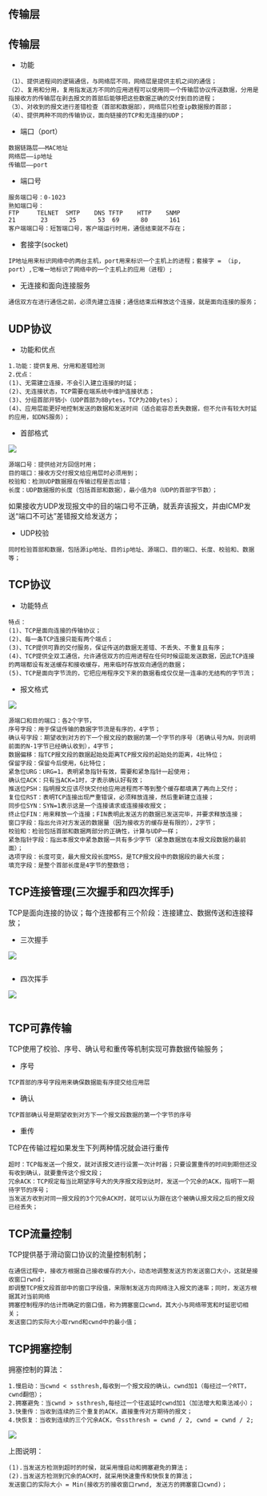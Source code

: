 ## 传输层

传输层
----
* 功能
```
（1）、提供进程间的逻辑通信，与网络层不同，网络层是提供主机之间的通信；
（2）、复用和分用，复用指发送方不同的应用进程可以使用同一个传输层协议传送数据，分用是指接收方的传输层在剥去报文的首部后能够把这些数据正确的交付到目的进程；
（3）、对收到的报文进行差错检查（首部和数据部），网络层只检查ip数据报的首部；
（4）、提供两种不同的传输协议，面向链接的TCP和无连接的UDP；
```

* 端口（port）
```
数据链路层——MAC地址
网络层——ip地址
传输层——port 
```

* 端口号
```
服务端口号：0-1023
熟知端口号：
FTP     TELNET  SMTP    DNS TFTP    HTTP    SNMP
21       23      25      53  69      80      161
客户端端口号：短暂端口号，客户端运行时用，通信结束就不存在；
```

* 套接字(socket)
```
IP地址用来标识网络中的两台主机，port用来标识一个主机上的进程；套接字 = （ip, port）,它唯一地标识了网络中的一个主机上的应用（进程）;
```

* 无连接和面向连接服务
```
通信双方在进行通信之前，必须先建立连接；通信结束后释放这个连接，就是面向连接的服务；
```

UDP协议
----
* 功能和优点
```
1.功能：提供复用、分用和差错检测
2.优点：
(1)、无需建立连接，不会引入建立连接的时延；
(2)、无连接状态，TCP需要在端系统中维护连接状态；
(3)、分组首部开销小（UDP首部为8Bytes，TCP为20Bytes）；
(4)、应用层能更好地控制发送的数据和发送时间（适合能容忍丢失数据，但不允许有较大时延的应用，如DNS服务）；
```

* 首部格式

![](https://github.com/zhushh/Note/blob/master/img/udp_%E6%8A%A5%E6%96%87%E7%BB%93%E6%9E%84.jpg?raw=true)
```
源端口号：提供给对方回信时用；
目的端口：接收方交付报文给应用层时必须用到；
校验和：检测UDP数据报在传输过程是否出错；
长度：UDP数据报的长度（包括首部和数据），最小值为8（UDP的首部字节数）；
```
如果接收方UDP发现报文中的目的端口号不正确，就丢弃该报文，并由ICMP发送“端口不可达”差错报文给发送方；

* UDP校验
```
同时检验首部和数据，包括源ip地址、目的ip地址、源端口、目的端口、长度、校验和、数据等；
```

TCP协议
----
* 功能特点
```
特点：
(1)、TCP是面向连接的传输协议；
(2)、每一条TCP连接只能有两个端点；
(3)、TCP提供可靠的交付服务，保证传送的数据无差错、不丢失、不重复且有序；
(4)、TCP提供全双工通信，允许通信双方的应用进程在任何时候逗能发送数据，因此TCP连接的两端都设有发送缓存和接收缓存，用来临时存放双向通信的数据；
(5)、TCP是面向字节流的，它把应用程序交下来的数据看成仅仅是一连串的无结构的字节流；
```

* 报文格式

![](https://github.com/zhushh/Note/blob/master/img/tcp_%E6%8A%A5%E6%96%87%E7%BB%93%E6%9E%84.jpg?raw=true)
```
源端口和目的端口：各2个字节，
序号字段：用于保证传输的数据字节流是有序的，4字节；
确认号字段：期望收到对方的下一个报文段的数据的第一个字节的序号（若确认号为N，则说明前面的N-1字节已经确认收到），4字节；
数据偏移：指TCP报文段的数据起始处距离TCP报文段的起始处的距离，4比特位；
保留字段：保留今后使用，6比特位；
紧急位URG：URG=1，表明紧急指针有效，需要和紧急指针一起使用；
确认位ACK：只有当ACK=1时，才表示确认好有效；
推送位PSH：指明报文应该尽快交付给应用进程而不等到整个缓存都填满了再向上交付；
复位位RST：表明TCP连接出现严重错误，必须释放连接，然后重新建立连接；
同步位SYN：SYN=1表示这是一个连接请求或连接接收报文；
终止位FIN：用来释放一个连接；FIN表明此发送方的数据已发送完毕，并要求释放连接；
窗口字段：指出允许对方发送的数据量（因为接收方的缓存是有限的），2字节；
校验和：检验包括首部和数据两部分的正确性，计算与UDP一样；
紧急指针字段：指出本报文中紧急数据一共有多少字节（紧急数据放在本报文段数据的最前面）；
选项字段：长度可变，最大报文段长度MSS，是TCP报文段中的数据段的最大长度；
填充字段：是整个首部长度是4字节的整数倍；
```

TCP连接管理(三次握手和四次挥手)
----
TCP是面向连接的协议；每个连接都有三个阶段：连接建立、数据传送和连接释放；
* 三次握手

![](https://github.com/zhushh/Note/blob/master/img/tcp_%E4%B8%89%E6%AC%A1%E6%8F%A1%E6%89%8B.jpg?raw=true)
```
```

* 四次挥手

![](https://github.com/zhushh/Note/blob/master/img/tcp_%E5%9B%9B%E6%AC%A1%E6%8C%A5%E6%89%8B.jpg?raw=true)
```
```

TCP可靠传输
----
TCP使用了校验、序号、确认号和重传等机制实现可靠数据传输服务；
* 序号
```
TCP首部的序号字段用来确保数据能有序提交给应用层
```

* 确认
```
TCP首部确认号是期望收到对方下一个报文段数据的第一个字节的序号
```

* 重传

TCP在传输过程如果发生下列两种情况就会进行重传
```
超时：TCP每发送一个报文，就对该报文进行设置一次计时器；只要设置重传的时间到期但还没有收到确认，就要重传这个报文段；
冗余ACK：TCP规定每当比期望序号大的失序报文段到达时，发送一个冗余的ACK，指明下一期待字节的序号；
当发送方收到对同一报文段的3个冗余ACK时，就可以认为跟在这个被确认报文段之后的报文段已经丢失；
```

TCP流量控制
----
TCP提供基于滑动窗口协议的流量控制机制；
```
在通信过程中，接收方根据自己接收缓存的大小，动态地调整发送方的发送窗口大小，这就是接收窗口rwnd；
即调整TCP报文段首部中的窗口字段值，来限制发送方向网络注入报文的速率；同时，发送方根据其对当前网络
拥塞控制程序的估计而确定的窗口值，称为拥塞窗口cwnd，其大小与网络带宽和时延密切相关；
发送窗口的实际大小取rwnd和cwnd中的最小值；
```

TCP拥塞控制
----
拥塞控制的算法：
```
1.慢启动：当cwnd < ssthresh,每收到一个报文段的确认，cwnd加1（每经过一个RTT，cwnd翻倍）；
2.拥塞避免：当cwnd > ssthresh,每经过一个往返延时cwnd加1（加法增大和乘法减小）；
3.快重传：当收到连续的三个重复的ACK，直接重传对方期待的报文；
4.快恢复：当收到连续的三个冗余ACK，令ssthresh = cwnd / 2, cwnd = cwnd / 2;
```
![](https://github.com/zhushh/Note/blob/master/img/tcp_%E6%8B%A5%E5%A1%9E%E6%8E%A7%E5%88%B6.jpg?raw=true)

上图说明：
```
(1).当发送方检测到超时的时侯，就采用慢启动和拥塞避免的算法；
(2).当发送方检测到冗余的ACK时，就采用快速重传和快恢复的算法；
发送窗口的实际大小 = Min(接收方的接收窗口rwnd, 发送方的拥塞窗口cwnd)；
```
